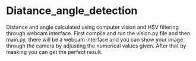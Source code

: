 # Diatance_angle_detection
Distance and angle calculated using computer vision and HSV filtering through webcam interface.
First compile and run the vision.py file and then main.py, there will be a webcam interface and you can show your image through the camera by adjusting the numerical values given. After that by masking you can get the perfect result.


